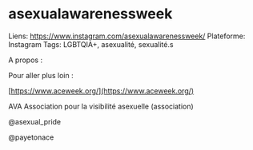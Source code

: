 # asexualawarenessweek

Liens: https://www.instagram.com/asexualawarenessweek/
Plateforme: Instagram
Tags: LGBTQIA+, asexualité, sexualité.s

A propos :

Pour aller plus loin :

[https://www.aceweek.org/](https://www.aceweek.org/)

AVA Association pour la visibilité asexuelle (association)

@asexual_pride 

@payetonace